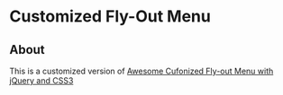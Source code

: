 Customized Fly-Out Menu
=======================

About
-----

This is a customized version of [Awesome Cufonized Fly-out Menu with jQuery and CSS3](http://tympanus.net/codrops/2010/06/28/awesome-cufonized-fly-out-menu/)
